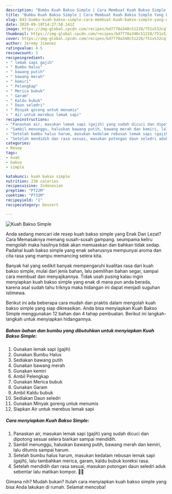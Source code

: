 ```yaml
---
description: "Bumbu Kuah Bakso Simple | Cara Membuat Kuah Bakso Simple Yang Enak Banget"
title: "Bumbu Kuah Bakso Simple | Cara Membuat Kuah Bakso Simple Yang Enak Banget"
slug: 843-bumbu-kuah-bakso-simple-cara-membuat-kuah-bakso-simple-yang-enak-banget
date: 2020-09-19T14:27:58.141Z
image: https://img-global.cpcdn.com/recipes/bd7778a340c51228/751x532cq70/kuah-bakso-simple-foto-resep-utama.jpg
thumbnail: https://img-global.cpcdn.com/recipes/bd7778a340c51228/751x532cq70/kuah-bakso-simple-foto-resep-utama.jpg
cover: https://img-global.cpcdn.com/recipes/bd7778a340c51228/751x532cq70/kuah-bakso-simple-foto-resep-utama.jpg
author: Jeremy Jimenez
ratingvalue: 4.5
reviewcount: 3
recipeingredient:
- " lemak sapi gajih"
- " Bumbu Halus"
- " bawang putih"
- " bawang merah"
- " kemiri"
- " Pelengkap"
- " Merica bubuk"
- " Garam"
- " Kaldu bubuk"
- " Daun seledri"
- " Minyak goreng untuk menumis"
- " Air untuk merebus lemak sapi"
recipeinstructions:
- "Panaskan air, masukan lemak sapi (gajih) yang sudah dicuci dan dipotong sesuai selera biarkan sampai mendidih."
- "Sambil menunggu, haluskan bawang putih, bawang merah dan kemiri, lalu ditumis sampai harum."
- "Setelah bumbu halus harum, masukan kedalam rebusan lemak sapi (gajih), lalu tambahkan merica, garam, kaldu bubuk koreksi rasa."
- "Setelah mendidih dan rasa sesuai, masukan potongan daun seledri aduk sebentar lalu matikan kompor. 👌🏼"
categories:
- Resep
tags:
- kuah
- bakso
- simple

katakunci: kuah bakso simple 
nutrition: 238 calories
recipecuisine: Indonesian
preptime: "PT22M"
cooktime: "PT33M"
recipeyield: "1"
recipecategory: Dessert

---
```



![Kuah Bakso Simple](https://img-global.cpcdn.com/recipes/bd7778a340c51228/751x532cq70/kuah-bakso-simple-foto-resep-utama.jpg)

Anda sedang mencari ide resep kuah bakso simple yang Enak Dan Lezat? Cara Memasaknya memang susah-susah gampang. seumpama keliru mengolah maka hasilnya tidak akan memuaskan dan bahkan tidak sedap. Padahal kuah bakso simple yang enak seharusnya mempunyai aroma dan cita rasa yang mampu memancing selera kita.

Banyak hal yang sedikit banyak mempengaruhi kualitas rasa dari kuah bakso simple, mulai dari jenis bahan, lalu pemilihan bahan segar, sampai cara membuat dan menyajikannya. Tidak usah pusing kalau ingin menyiapkan kuah bakso simple yang enak di mana pun anda berada, karena asal sudah tahu triknya maka hidangan ini dapat menjadi suguhan istimewa.




Berikut ini ada beberapa cara mudah dan praktis dalam mengolah kuah bakso simple yang siap dikreasikan. Anda bisa menyiapkan Kuah Bakso Simple menggunakan 12 bahan dan 4 tahap pembuatan. Berikut ini langkah-langkah untuk menyiapkan hidangannya.

<!--inarticleads1-->

##### Bahan-bahan dan bumbu yang dibutuhkan untuk menyiapkan Kuah Bakso Simple:

1. Gunakan  lemak sapi (gajih)
1. Gunakan  Bumbu Halus
1. Sediakan  bawang putih
1. Gunakan  bawang merah
1. Gunakan  kemiri
1. Ambil  Pelengkap
1. Gunakan  Merica bubuk
1. Gunakan  Garam
1. Ambil  Kaldu bubuk
1. Sediakan  Daun seledri
1. Gunakan  Minyak goreng untuk menumis
1. Siapkan  Air untuk merebus lemak sapi




<!--inarticleads2-->

##### Cara menyiapkan Kuah Bakso Simple:

1. Panaskan air, masukan lemak sapi (gajih) yang sudah dicuci dan dipotong sesuai selera biarkan sampai mendidih.
1. Sambil menunggu, haluskan bawang putih, bawang merah dan kemiri, lalu ditumis sampai harum.
1. Setelah bumbu halus harum, masukan kedalam rebusan lemak sapi (gajih), lalu tambahkan merica, garam, kaldu bubuk koreksi rasa.
1. Setelah mendidih dan rasa sesuai, masukan potongan daun seledri aduk sebentar lalu matikan kompor. 👌🏼




Gimana nih? Mudah bukan? Itulah cara menyiapkan kuah bakso simple yang bisa Anda lakukan di rumah. Selamat mencoba!
